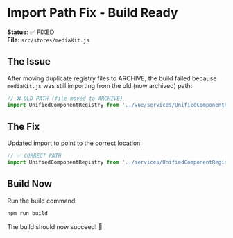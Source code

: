# Import Path Fix - Build Ready

**Status**: ✅ FIXED  
**File**: `src/stores/mediaKit.js`  

## The Issue

After moving duplicate registry files to ARCHIVE, the build failed because `mediaKit.js` was still importing from the old (now archived) path:

```javascript
// ❌ OLD PATH (file moved to ARCHIVE)
import UnifiedComponentRegistry from '../vue/services/UnifiedComponentRegistry';
```

## The Fix

Updated import to point to the correct location:

```javascript
// ✅ CORRECT PATH
import UnifiedComponentRegistry from '../services/UnifiedComponentRegistry';
```

## Build Now

Run the build command:

```bash
npm run build
```

The build should now succeed! 🎉

